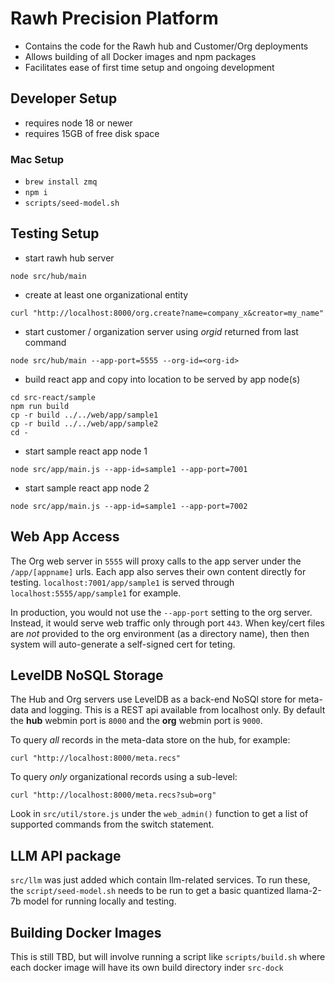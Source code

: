 # Rawh Precision Platform

* Contains the code for the Rawh hub and Customer/Org deployments
* Allows building of all Docker images and npm packages
* Facilitates ease of first time setup and ongoing development


## Developer Setup

* requires node 18 or newer
* requires 15GB of free disk space


### Mac Setup

* `brew install zmq`
* `npm i`
* `scripts/seed-model.sh`


## Testing Setup

* start rawh hub server

```node src/hub/main```

* create at least one organizational entity

```curl "http://localhost:8000/org.create?name=company_x&creator=my_name"```

* start customer / organization server using _orgid_ returned from last command

```node src/hub/main --app-port=5555 --org-id=<org-id>```

* build react app and copy into location to be served by app node(s)

```
cd src-react/sample
npm run build
cp -r build ../../web/app/sample1
cp -r build ../../web/app/sample2
cd -
```

* start sample react app node 1

```node src/app/main.js --app-id=sample1 --app-port=7001```

* start sample react app node 2

```node src/app/main.js --app-id=sample1 --app-port=7002```


## Web App Access

The Org web server in `5555` will proxy calls to the app server under
the `/app/[appname]` urls. Each app also serves their own content directly
for testing. `localhost:7001/app/sample1` is served through `localhost:5555/app/sample1`
for example.

In production, you would not use the `--app-port` setting to the org server.
Instead, it would serve web traffic only through port `443`. When key/cert files
are *not* provided to the org environment (as a directory name), then then
system will auto-generate a self-signed cert for teting.


## LevelDB NoSQL Storage

The Hub and Org servers use LevelDB as a back-end NoSQl store
for meta-data and logging. This is a REST api available from
localhost only. By default the **hub** webmin port is `8000` and
the **org** webmin port is `9000`.

To query *all* records in the meta-data store on the hub, for example:

```
curl "http://localhost:8000/meta.recs"
```

To query *only* organizational records using a sub-level:

```
curl "http://localhost:8000/meta.recs?sub=org"
```

Look in `src/util/store.js` under the `web_admin()` function to
get a list of supported commands from the switch statement.


## LLM API package

`src/llm` was just added which contain llm-related services. To run these,
the `script/seed-model.sh` needs to be run to get a basic quantized
llama-2-7b model for running locally and testing.

## Building Docker Images

This is still TBD, but will involve running a script like `scripts/build.sh`
where each docker image will have its own build directory inder `src-dock`

